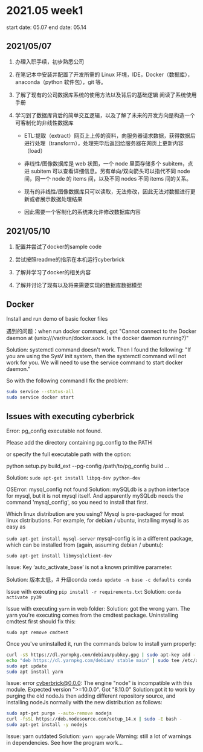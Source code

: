 # 2021.05 week1

start date: 05.07
end date: 05.14

## 2021/05/07

1. 办理入职手续，初步熟悉公司

2. 在笔记本中安装并配置了开发所需的 Linux 环境，IDE，Docker（数据库），anaconda（python 软件包），git 等。

3. 了解了现有的公司数据库系统的使用方法以及背后的基础逻辑
   阅读了系统使用手册

4. 学习到了数据库背后的简单交互逻辑，以及了解了未来的开发方向是构造一个可客制化的非线性数据库

   - ETL:提取（extract）网页上上传的资料，向服务器请求数据，获得数据后进行处理（transform），处理完毕后返回给服务器在网页上更新内容（load）

   - 非线性/图像数据库是 web 状图，一个 node 里面存储多个 subitem，点进 subitem 可以查看详细信息。另有单向/双向箭头可以指代不同 node 间，同一个 node 的 items 间，以及不同 nodes 不同 items 间的关系。

   - 现有的非线性/图像数据库只可以读取，无法修改，因此无法对数据进行更新或者展示数据处理结果

   - 因此需要一个客制化的系统来允许修改数据库内容

## 2021/05/10

1. 配置并尝试了docker的sample code

2. 尝试按照readme的指示在本机运行cyberbrick

3. 了解并学习了docker的相关内容

4. 了解并讨论了现有以及将来需要实现的数据库数据模型

## Docker

Install and run demo of basic focker files

遇到的问题：when run docker command, got "Cannot connect to the Docker daemon at (unix:///var/run/docker.sock. Is the docker daemon running?)"

Solution: systemctl command doesn't work.
Then I found the following: "If you are using the SysV init system, then the systemctl command will not work for you. We will need to use the service command to start docker daemon."

So with the following command I fix the problem:

```BASH
sudo service --status-all
sudo service docker start
```

## Issues with executing cyberbrick

Error: pg_config executable not found.

Please add the directory containing pg_config to the PATH

or specify the full executable path with the option:

   python setup.py build_ext --pg-config /path/to/pg_config build ...

Solution: `sudo apt-get install libpq-dev python-dev`

OSError: mysql_config not found
Solution: mySQLdb is a python interface for mysql, but it is not mysql itself. And apparently mySQLdb needs the command 'mysql_config', so you need to install that first.

Which linux distribution are you using? Mysql is pre-packaged for most linux distributions. For example, for debian / ubuntu, installing mysql is as easy as

`sudo apt-get install mysql-server`
mysql-config is in a different package, which can be installed from (again, assuming debian / ubuntu):

`sudo apt-get install libmysqlclient-dev`

Issue: Key ‘auto_activate_base’ is not a known primitive parameter.

Solution: 版本太低，# 升级conda
`conda update -n base -c defaults conda`

Issue with executing `pip install -r requirements.txt`
Solution: `conda activate py39`

Issue with executing `yarn` in web folder:
Solution:  got the wrong yarn. The yarn you're executing comes from the cmdtest package. Uninstalling cmdtest first should fix this:

`sudo apt remove cmdtest`

Once you've uninstalled it, run the commands below to install yarn properly:

```bash
curl -sS https://dl.yarnpkg.com/debian/pubkey.gpg | sudo apt-key add -
echo "deb https://dl.yarnpkg.com/debian/ stable main" | sudo tee /etc/apt/sources.list.d/yarn.list
sudo apt update
sudo apt install yarn
```

Issue: error cyberbrick@0.0.0: The engine "node" is incompatible with this module. Expected version ">=10.0.0". Got "8.10.0"
Solution:got it to work by purging the old nodeJs then adding different repository source, and installing nodeJs normally with the new distribution as follows:

```bash
sudo apt-get purge --auto-remove nodejs
curl -fsSL https://deb.nodesource.com/setup_14.x | sudo -E bash -
sudo apt-get install -y nodejs
```

Issue: yarn outdated
Solution: `yarn upgrade`
Warning: still a lot of warnings in dependencies. See how the program work...
